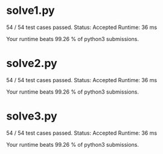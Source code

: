 # solve1.py

54 / 54 test cases passed.
Status: Accepted
Runtime: 36 ms

Your runtime beats 99.26 % of python3 submissions.

# solve2.py

54 / 54 test cases passed.
Status: Accepted
Runtime: 36 ms

Your runtime beats 99.26 % of python3 submissions.

# solve3.py

54 / 54 test cases passed.
Status: Accepted
Runtime: 36 ms

Your runtime beats 99.26 % of python3 submissions.

